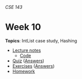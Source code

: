_CSE 143_
# Week 10
__Topics__: IntList case study, Hashing
* [Lecture notes](lecture-notes.md)
	* [Code](code)
* [Quiz](quiz.md) ([Answers](quiz-answers.md))
* [Exercises](exercises.md) ([Answers](exercise-answers.md))
* [Homework](homework.md)